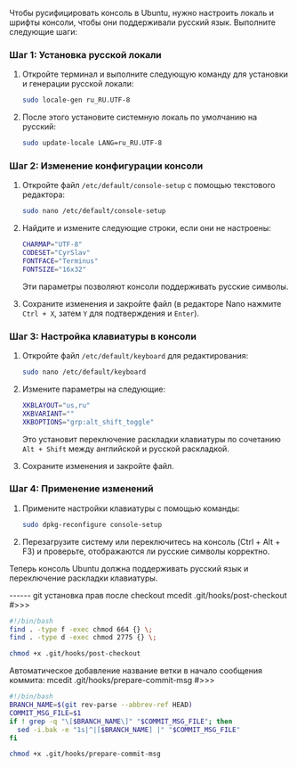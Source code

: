 Чтобы русифицировать консоль в Ubuntu, нужно настроить локаль и шрифты консоли, чтобы они поддерживали русский язык. Выполните следующие шаги:

### Шаг 1: Установка русской локали

1. Откройте терминал и выполните следующую команду для установки и генерации русской локали:

   ```bash
   sudo locale-gen ru_RU.UTF-8
   ```

2. После этого установите системную локаль по умолчанию на русский:

   ```bash
   sudo update-locale LANG=ru_RU.UTF-8
   ```

### Шаг 2: Изменение конфигурации консоли

1. Откройте файл `/etc/default/console-setup` с помощью текстового редактора:

   ```bash
   sudo nano /etc/default/console-setup
   ```

2. Найдите и измените следующие строки, если они не настроены:

   ```bash
   CHARMAP="UTF-8"
   CODESET="CyrSlav"
   FONTFACE="Terminus"
   FONTSIZE="16x32"
   ```

   Эти параметры позволяют консоли поддерживать русские символы.

3. Сохраните изменения и закройте файл (в редакторе Nano нажмите `Ctrl + X`, затем `Y` для подтверждения и `Enter`).

### Шаг 3: Настройка клавиатуры в консоли

1. Откройте файл `/etc/default/keyboard` для редактирования:

   ```bash
   sudo nano /etc/default/keyboard
   ```

2. Измените параметры на следующие:

   ```bash
   XKBLAYOUT="us,ru"
   XKBVARIANT=""
   XKBOPTIONS="grp:alt_shift_toggle"
   ```

   Это установит переключение раскладки клавиатуры по сочетанию `Alt + Shift` между английской и русской раскладкой.

3. Сохраните изменения и закройте файл.

### Шаг 4: Применение изменений

1. Примените настройки клавиатуры с помощью команды:

   ```bash
   sudo dpkg-reconfigure console-setup
   ```

2. Перезагрузите систему или переключитесь на консоль (Ctrl + Alt + F3) и проверьте, отображаются ли русские символы корректно.

Теперь консоль Ubuntu должна поддерживать русский язык и переключение раскладки клавиатуры.



------ git
установка прав после checkout
mcedit .git/hooks/post-checkout #>>>
```bash
#!/bin/bash
find . -type f -exec chmod 664 {} \;
find . -type d -exec chmod 2775 {} \;
```
```bash
chmod +x .git/hooks/post-checkout
```



Автоматическое добавление название ветки в начало сообщения коммита:
mcedit  .git/hooks/prepare-commit-msg #>>>
```bash
#!/bin/bash
BRANCH_NAME=$(git rev-parse --abbrev-ref HEAD)
COMMIT_MSG_FILE=$1
if ! grep -q "\[$BRANCH_NAME\]" "$COMMIT_MSG_FILE"; then
  sed -i.bak -e "1s|^|[$BRANCH_NAME] |" "$COMMIT_MSG_FILE"
fi
```
```bash
chmod +x .git/hooks/prepare-commit-msg
```




